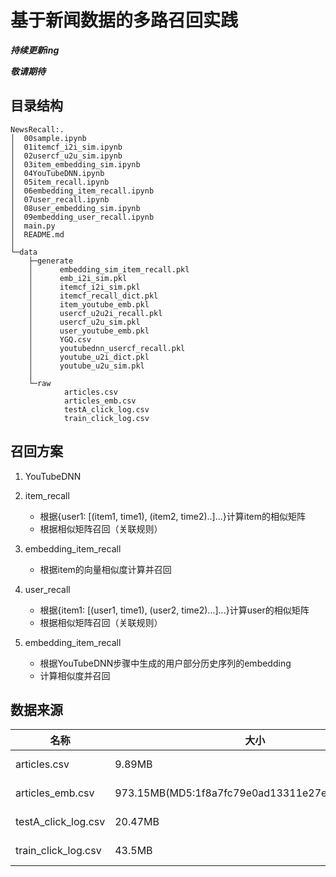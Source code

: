 # 基于新闻数据的多路召回实践

***持续更新ing***

***敬请期待***

## 目录结构

```
NewsRecall:.
│  00sample.ipynb
│  01itemcf_i2i_sim.ipynb
│  02usercf_u2u_sim.ipynb
│  03item_embedding_sim.ipynb
│  04YouTubeDNN.ipynb
│  05item_recall.ipynb
│  06embedding_item_recall.ipynb
│  07user_recall.ipynb
│  08user_embedding_sim.ipynb
│  09embedding_user_recall.ipynb
│  main.py
│  README.md
│
└─data
    ├─generate
    │      embedding_sim_item_recall.pkl
    │      emb_i2i_sim.pkl
    │      itemcf_i2i_sim.pkl
    │      itemcf_recall_dict.pkl
    │      item_youtube_emb.pkl
    │      usercf_u2u2i_recall.pkl
    │      usercf_u2u_sim.pkl
    │      user_youtube_emb.pkl
    │      YGQ.csv
    │      youtubednn_usercf_recall.pkl
    │      youtube_u2i_dict.pkl
    │      youtube_u2u_sim.pkl
    │
    └─raw
            articles.csv
            articles_emb.csv
            testA_click_log.csv
            train_click_log.csv
```

## 召回方案

1. YouTubeDNN
2. item_recall
   * 根据{user1: [(item1, time1), (item2, time2)..]...}计算item的相似矩阵
   * 根据相似矩阵召回（关联规则）
3. embedding_item_recall
   * 根据item的向量相似度计算并召回

2. user_recall
   * 根据{item1: [(user1, time1), (user2, time2)...]...}计算user的相似矩阵
   * 根据相似矩阵召回（关联规则）
3. embedding_item_recall
   * 根据YouTubeDNN步骤中生成的用户部分历史序列的embedding
   * 计算相似度并召回

## 数据来源

| 名称                | 大小                                           | Link                                                         |
| ------------------- | ---------------------------------------------- | ------------------------------------------------------------ |
| articles.csv        | 9.89MB                                         | http://tianchi-competition.oss-cn-hangzhou.aliyuncs.com/531842/articles.csv |
| articles_emb.csv    | 973.15MB(MD5:1f8a7fc79e0ad13311e27e3408d0287b) | http://tianchi-competition.oss-cn-hangzhou.aliyuncs.com/531842/articles_emb.csv |
| testA_click_log.csv | 20.47MB                                        | http://tianchi-competition.oss-cn-hangzhou.aliyuncs.com/531842/testA_click_log.csv |
| train_click_log.csv | 43.5MB                                         | http://tianchi-competition.oss-cn-hangzhou.aliyuncs.com/531842/train_click_log.csv |
